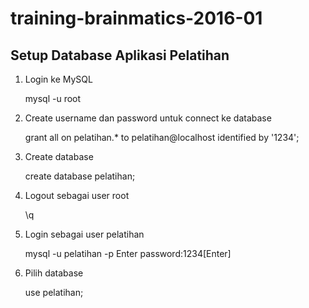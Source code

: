 # training-brainmatics-2016-01

## Setup Database Aplikasi Pelatihan ##

1. Login ke MySQL

    mysql -u root

2. Create username dan password untuk connect ke database

    grant all on pelatihan.* to pelatihan@localhost identified by '1234';

3. Create database

    create database pelatihan;

4. Logout sebagai user root

    \q

5. Login sebagai user pelatihan

    mysql -u pelatihan -p
    Enter password:1234[Enter]

6. Pilih database

    use pelatihan;
